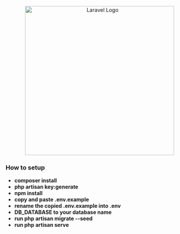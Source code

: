 <p align="center"><a href="https://laravel.com" target="_blank"><img src="https://raw.githubusercontent.com/laravel/art/master/logo-lockup/5%20SVG/2%20CMYK/1%20Full%20Color/laravel-logolockup-cmyk-red.svg" width="400" alt="Laravel Logo"></a></p>

### How to setup

- **composer install**
- **php artisan key:generate**
- **npm install**
- **copy and paste .env.example**
- **rename the copied .env.example into .env**
- **DB_DATABASE to your database name**
- **run php artisan migrate --seed**
- **run php artisan serve**
